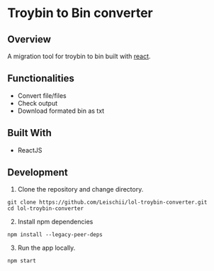 # Troybin to Bin converter

## Overview

A migration tool for troybin to bin built with [react](https://reactjs.org/).

## Functionalities

- Convert file/files
- Check output
- Download formated bin as txt

## Built With

- ReactJS

## Development

1. Clone the repository and change directory.

```
git clone https://github.com/Leischii/lol-troybin-converter.git
cd lol-troybin-converter
```

2. Install npm dependencies

```
npm install --legacy-peer-deps
```

3. Run the app locally.

```
npm start
```
